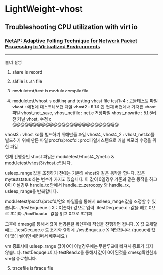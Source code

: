# LightWeight-vhost
## Troubleshooting CPU utilization with virt io
### [NetAP: Adaptive Polling Technique for Network Packet Processing in Virtualized Environments](https://www.mdpi.com/2076-3417/10/15/5219)
--- 

폴더 설명
1. share is record

2. shfile is .sh file

3. moduletest/test is module compile file

4. moduletest/vhost is editing and testing vhost file
test1~4 : 모듈테스트 파일
vhost : 예전에 테스트해보던 파일
vhost2 : 5.1.5 인 현재 버전에서 가져온 vhost파일
vhost_net_save, vhost_netfile : net.c 저장파일
vhost_nowrite : 5.1.5버전 커널 vhost, 수정 x
@@@@@@@@@@@@@@@@@@@@@@@@@@

vhost3 : vhost.ko를 빌드하기 위해만들 파일
vhost4, vhost4_2 : vhost_net.ko를 빌드하기 위해 만든 파일
procfs/procfd : proc파일시스템으로 커널 메모리 수정을 위한 파일

현재 진행중인 vhost 파일은 moduletest/vhost4_2/net.c & moduletest/vhost3/vhost.c입니다.

usleep_range 값을 조정하기 전에는 기존의 vhost와 같은 동작을 합니다.
값은 myteststatus 라는 변수가 가지고 있습니다. 
이 값이 0일경우 기존과 같은 동작을 하고
0이 아닐경우 handle_tx 안에서 handle_tx_zerocopy 와 handle_rx, usleep_range를 반복합니다.

moduletest/procfs/procfd/안의 파일들을 통해서 usleep_range 값을 조정할 수 있습니다.
./testEnqueue.c X : X(숫자) 값으로 입력
./testDequeue.c : 값을 빼고 0으로 초기화
./testRead.c : 값을 읽고 0으로 초기화

그후에 dmesg를 통해서 값이 변경된걸 확인후에 작업을 진행하면 됩니다.
X 값 교체할때는 ./testDequqe.c 로 초기화 한뒤에 ./testEnququ.c X 하면됩니다. (queue에 값이 많이 쌓이면 에러떠서 빼주세요.)

vm 종료시에 usleep_range 값이 0이 아닐경우에는 무한루프에 빠져서 종료가 되지 않습니다.
testDequqe.c이나 testRead.c를 통해서 값이 0이 된것을 dmesg확인한후 vm을 종료합니다.

5. tracefile is ftrace file
